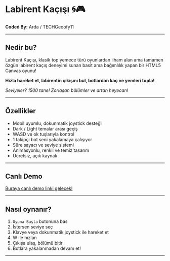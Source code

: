 # Labirent Kaçışı 🌀🎮

**Coded By:** Arda / TECHGeoofy11

---

## Nedir bu?

Labirent Kaçışı, klasik top yemece türü oyunlardan ilham alan ama tamamen özgün labirent kaçış deneyimi sunan basit ama bağımlılık yapan bir HTML5 Canvas oyunu!  

**Hızla hareket et, labirentin çıkışını bul, botlardan kaç ve yemleri topla!**  

*Seviyeler? 1500 tane! Zorlaşan bölümler ve artan heyecan!*

---

## Özellikler

- Mobil uyumlu, dokunmatik joystick desteği  
- Dark / Light temalar arası geçiş  
- WASD ve ok tuşlarıyla kontrol  
- 1 takipçi bot seni yakalamaya çalışıyor  
- Süre sayacı ve seviye sistemi  
- Animasyonlu, renkli ve temiz tasarım  
- Ücretsiz, açık kaynak

---

## Canlı Demo

[Buraya canlı demo linki gelecek!](https://geoarda.github.io/Labirenttenkac/)

---

## Nasıl oynanır?

1. `Oyuna Başla` butonuna bas  
2. İstersen seviye seç  
3. Klavye veya dokunmatik joystick ile hareket et  
4. W ile hızlan  
5. Çıkışa ulaş, bölümü bitir  
6. Botlara yakalanmadan devam et!  

---
